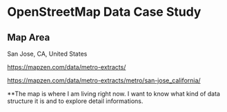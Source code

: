 # OpenStreetMap Data Case Study
## Map Area
San Jose, CA, United States

https://mapzen.com/data/metro-extracts/

https://mapzen.com/data/metro-extracts/metro/san-jose_california/

**The map is where I am living right now. I want to know what kind of data structure it is and to explore
detail informations.



